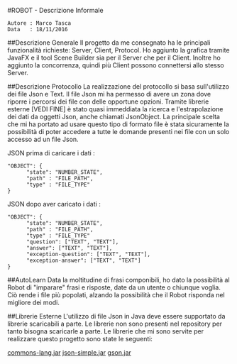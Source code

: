#ROBOT - Descrizione Informale
```
Autore : Marco Tasca
Data   : 18/11/2016
```
##Descrizione Generale
Il progetto da me consegnato ha le principali funzionalità richieste: Server, Client, Protocol. Ho aggiunto la grafica tramite JavaFX e
il tool Scene Builder sia per il Server che per il Client. Inoltre ho aggiunto la concorrenza, quindi più Client possono connettersi allo 
stesso Server.

##Descrizione Protocollo
La realizzazione del protocollo si basa sull'utilizzo dei file Json e Text. Il file Json mi ha permesso di avere un zona dove riporre i
percorsi dei file con delle opportune opzioni. Tramite librerie esterne [VEDI FINE] è stato quasi immeddiata la ricerca e l'estrapolazione
dei dati da oggetti Json, anche chiamati JsonObject. La principale scelta che mi ha portato ad usare questo tipo di formato file è stata 
sicuramente la possibilità di poter accedere a tutte le domande presenti nei file con un solo accesso ad un file Json.

JSON prima di caricare i dati :
```
"OBJECT": {
      "state": "NUMBER_STATE",
      "path" : "FILE_PATH",
      "type" : "FILE_TYPE"
}
```

JSON dopo aver caricato i dati :
```
"OBJECT": {
      "state": "NUMBER_STATE",
      "path" : "FILE_PATH",
      "type" : "FILE_TYPE"
      "question": ["TEXT", "TEXT"],
      "answer": ["TEXT", "TEXT"],
      "exception-question": ["TEXT", "TEXT"],
      "exception-answer": ["TEXT", "TEXT"]
}
```

##AutoLearn
Data la moltitudine di frasi componibili, ho dato la possibilità al Robot di "imparare" frasi e risposte, date da un utente o chiunque
voglia. Ciò rende i file più popolati, alzando la possibilità che il Robot risponda nel migliore dei modi.

##Librerie Esterne
L'utilizzo di file Json in Java deve essere supportato da librerie scaricabili a parte. Le librerie non sono presenti nel repository per tanto bisogna scaricarle a parte. Le librerie che mi sono servite per realizzare questo progetto sono state le seguenti:

[commons-lang.jar](https://drive.google.com/open?id=0Bxy2O-D-aRs9YVkyVV9JeG5Rbnc)
[json-simple.jar](https://drive.google.com/open?id=0Bxy2O-D-aRs9T1Vla2x6UHhydFU)
[gson.jar](https://drive.google.com/open?id=0Bxy2O-D-aRs9ZGV2WXZZRFAzR28)

